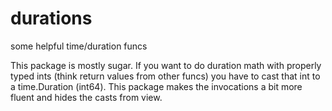 # durations

some helpful time/duration funcs

This package is mostly sugar. If you want to do duration math with properly typed ints (think return values from other funcs) you have to cast that int to a time.Duration (int64). This package makes the invocations a
bit more fluent and hides the casts from view.
